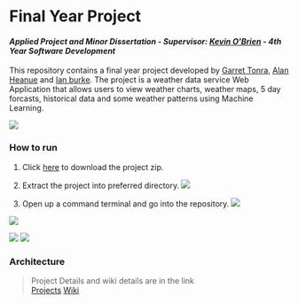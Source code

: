 # Final Year Project
#### *Applied Project and Minor Dissertation - Supervisor: [Kevin O'Brien]() - 4th Year Software Development*
This repository contains a final year project developed by [Garret Tonra](https://github.com/gtonra89), [Alan Heanue](https://github.com/heanuea) and [Ian burke](https://github.com/ianburkeixiv). The project is a weather data service Web Application that allows users to view weather charts, weather maps, 5 day forcasts, historical data and some weather patterns using Machine Learning. 

![](https://user-images.githubusercontent.com/22341150/32137635-9c4ee4f6-bc1b-11e7-92ac-1b0d92714ee9.png)


### How to run
1. Click [here](https://github.com/gtonra89/Final-Year-Project-4th-Year/archive/master.zip) to download the project zip.
2. Extract the project into preferred directory.
![](https://user-images.githubusercontent.com/22341150/38942771-9f39d048-4327-11e8-829e-496cc89d7c0e.gif)

3. Open up a command terminal and go into the repository.
![](https://user-images.githubusercontent.com/22341150/38942939-0efd1b4c-4328-11e8-9ebe-0cfd7cdfba72.PNG)

![](https://user-images.githubusercontent.com/22341150/38942940-0f1d4fc0-4328-11e8-944f-ab50de3ed378.PNG)


![](https://user-images.githubusercontent.com/22341150/38942942-0f3eada0-4328-11e8-8c6f-0cc70adc5588.PNG)
![](https://user-images.githubusercontent.com/22341150/38942943-0f5ad0c0-4328-11e8-8c03-38f2ba042eef.PNG)

### Architecture



> Project Details and wiki details are in the link    
> [Projects](https://github.com/gtonra89/Final-Year-Project-4th-Year/projects/1)
> [Wiki](https://github.com/gtonra89/Final-Year-Project-4th-Year/wiki)
